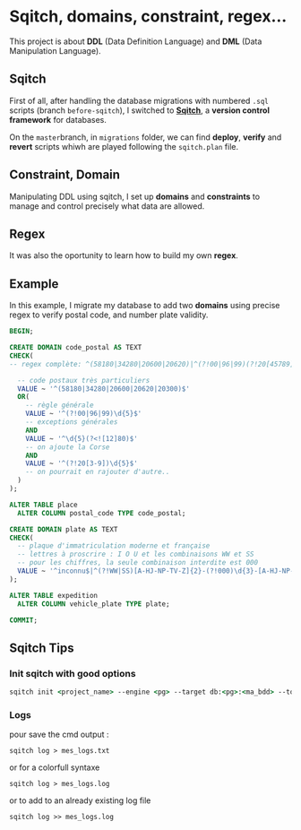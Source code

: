 # Sqitch, domains, constraint, regex…

This project is about **DDL** (Data Definition Language) and **DML** (Data Manipulation Language).

## Sqitch

First of all, after handling the database migrations with numbered `.sql` scripts (branch `before-sqitch`), I switched to **[Sqitch](https://sqitch.org/)**, a **version control framework** for databases.

On the `master`branch, in `migrations` folder, we can find **deploy**, **verify** and **revert** scripts whiwh are played following the `sqitch.plan` file.

## Constraint, Domain

Manipulating DDL using sqitch, I set up **domains** and **constraints** to manage and control precisely what data are allowed.

## Regex

It was also the oportunity to learn how to build my own **regex**.

## Example

In this example, I migrate my database to add two **domains** using precise regex to verify postal code, and number plate validity.

```sql
BEGIN;

CREATE DOMAIN code_postal AS TEXT
CHECK(
-- regex complète: ^(58180|34280|20600|20620)|^(?!00|96|99)(?!20[45789])\d{5}(?<![12]80)$

  -- code postaux très particuliers
  VALUE ~ '^(58180|34280|20600|20620|20300)$'
  OR(
    -- règle générale
    VALUE ~ '^(?!00|96|99)\d{5}$'
    -- exceptions générales
    AND
    VALUE ~ '^\d{5}(?<![12]80)$'
    -- on ajoute la Corse
    AND
    VALUE ~ '^(?!20[3-9])\d{5}$'
    -- on pourrait en rajouter d'autre..
  )
);

ALTER TABLE place
  ALTER COLUMN postal_code TYPE code_postal;

CREATE DOMAIN plate AS TEXT
CHECK(
  -- plaque d'immatriculation moderne et française
  -- lettres à proscrire : I O U et les combinaisons WW et SS
  -- pour les chiffres, la seule combinaison interdite est 000
  VALUE ~ '^inconnu$|^(?!WW|SS)[A-HJ-NP-TV-Z]{2}-(?!000)\d{3}-[A-HJ-NP-TV-Z]{2}(?<!SS)$'
);

ALTER TABLE expedition
  ALTER COLUMN vehicle_plate TYPE plate;

COMMIT;
```

## Sqitch Tips

### Init sqitch with good options

```cmd
sqitch init <project_name> --engine <pg> --target db:<pg>:<ma_bdd> --top-dir <myDir>
```

### Logs

pour save the cmd output :

`sqitch log > mes_logs.txt`

or for a colorfull syntaxe

`sqitch log > mes_logs.log`

or to add to an already existing log file

`sqitch log >> mes_logs.log`

